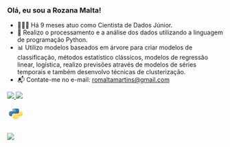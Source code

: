 ### Olá, eu sou a Rozana Malta!

- 👩🏽‍💻 Há 9 meses atuo como Cientista de Dados Júnior.
- 🌱 Realizo o processamento e a análise dos dados utilizando a linguagem de programação Python. 
- 📊 Utilizo modelos baseados em árvore para criar modelos de classificação, métodos estatístico clássicos, modelos de regressão linear, logística, realizo previsões através de modelos de séries temporais e também desenvolvo técnicas de clusterização. 
- 📬 Contate-me no e-mail: romaltamartins@gmail.com

<div>
  <a href="https://github.com/Rozana-Malta">
  <img height="165em" src="https://github-readme-stats.vercel.app/api?username=Rozana-Malta&show_icons=true&theme=radical&include_all_commits=true&count_private=true"/>
  <img height="165em" src="https://github-readme-stats.vercel.app/api/top-langs/?username=Rozana-Malta&layout=compact&langs_count=7&theme=radical"/>
</div>

  <div style="display: inline_block"><br>
  <img align="center" alt="Roz-Python" height="30" width="40" src="https://raw.githubusercontent.com/devicons/devicon/master/icons/python/python-original.svg">
</div>

  ##
  
  <div> 
  <a href="https://www.linkedin.com/in/rozanamalta/" target="_blank"><img src="https://img.shields.io/badge/-LinkedIn-%230077B5?style=for-the-badge&logo=linkedin&logoColor=white" target="_blank"></a> 
 
</div>
